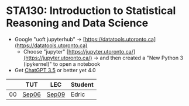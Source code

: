 # STA130: Introduction to Statistical Reasoning and Data Science

- Google "uoft jupyterhub" -> [https://datatools.utoronto.ca](https://datatools.utoronto.ca)
  - Choose "jupyter" [https://jupyter.utoronto.ca/](https://jupyter.utoronto.ca/) -> and then created a "New Python 3 (ipykernel)" to open a notebook
- Get [ChatGPT 3.5](https://chat.openai.com/) or better yet 4.0

|  |TUT|LEC|Student|
|--|---|---|-------|
|00|[Sep06](TUT/STA130F24_TUT01_Sep06.ipynb)|[Sep09](LEC/STA130F24_LEC01_Sep09.ipynb)|Edric|





